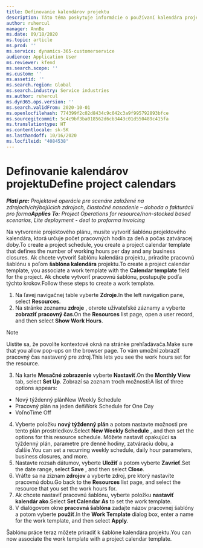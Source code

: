 ```yaml
---
title: Definovanie kalendárov projektu
description: Táto téma poskytuje informácie o používaní kalendára projektu na sledovanie harmonogramu projektu.
author: ruhercul
manager: AnnBe
ms.date: 09/18/2020
ms.topic: article
ms.prod: ''
ms.service: dynamics-365-customerservice
audience: Application User
ms.reviewer: kfend
ms.search.scope: ''
ms.custom: ''
ms.assetid: ''
ms.search.region: Global
ms.search.industry: Service industries
ms.author: ruhercul
ms.dyn365.ops.version: ''
ms.search.validFrom: 2020-10-01
ms.openlocfilehash: 774399f2c02d8434c9c042c3a9f995792893bfce
ms.sourcegitcommit: 5c4c9bf3ba018562d6cb3443c01d550489c415fa
ms.translationtype: HT
ms.contentlocale: sk-SK
ms.lasthandoff: 10/16/2020
ms.locfileid: "4084538"
---
```

# <a name="define-project-calendars"></a><span data-ttu-id="ebcf6-103">Definovanie kalendárov projektu</span><span class="sxs-lookup"><span data-stu-id="ebcf6-103">Define project calendars</span></span>

<span data-ttu-id="ebcf6-104">_**Platí pre:** Projektové operácie pre scenáre založené na zdrojoch/chýbajúcich zdrojoch, čiastočné nasadenie – dohoda o fakturácii pro forma_</span><span class="sxs-lookup"><span data-stu-id="ebcf6-104">_**Applies To:** Project Operations for resource/non-stocked based scenarios, Lite deployment - deal to proforma invoicing_</span></span>

<span data-ttu-id="ebcf6-105">Na vytvorenie projektového plánu, musíte vytvoriť šablónu projektového kalendára, ktorá určuje počet pracovných hodín za deň a počas zatváracej doby.</span><span class="sxs-lookup"><span data-stu-id="ebcf6-105">To create a project schedule, you create a project calendar template that defines the number of working hours per day and any business closures.</span></span> <span data-ttu-id="ebcf6-106">Ak chcete vytvoriť šablónu kalendára projektu, priradíte pracovnú šablónu s poľom **šablóna kalendára** projektu.</span><span class="sxs-lookup"><span data-stu-id="ebcf6-106">To create a project calendar template, you associate a work template with the **Calendar template** field for the project.</span></span> <span data-ttu-id="ebcf6-107">Ak chcete vytvoriť pracovnú šablónu, postupujte podľa týchto krokov.</span><span class="sxs-lookup"><span data-stu-id="ebcf6-107">Follow these steps to create a work template.</span></span>

1. <span data-ttu-id="ebcf6-108">Na ľavej navigačnej table vyberte **Zdroje**.</span><span class="sxs-lookup"><span data-stu-id="ebcf6-108">In the left navigation pane, select **Resources**.</span></span> 
2. <span data-ttu-id="ebcf6-109">Na stránke zoznamu **zdroje** , otvrote užívateľské záznamy a vyberte **zobraziť pracovný čas**.</span><span class="sxs-lookup"><span data-stu-id="ebcf6-109">On the **Resources** list page, open a user record, and then select **Show Work Hours**.</span></span>

  > [!NOTE]
  > <span data-ttu-id="ebcf6-110">Uistite sa, že povolíte kontextové okná na stránke prehľadávača.</span><span class="sxs-lookup"><span data-stu-id="ebcf6-110">Make sure that you allow pop-ups on the browser page.</span></span> <span data-ttu-id="ebcf6-111">To vám umožní zobraziť pracovný čas nastavený pre zdroj.</span><span class="sxs-lookup"><span data-stu-id="ebcf6-111">This lets you see the work hours set for the resource.</span></span>
  
3. <span data-ttu-id="ebcf6-112">Na karte **Mesačné zobrazenie** vyberte **Nastaviť**.</span><span class="sxs-lookup"><span data-stu-id="ebcf6-112">On the **Monthly View** tab, select **Set Up**.</span></span> <span data-ttu-id="ebcf6-113">Zobrazí sa zoznam troch možností:</span><span class="sxs-lookup"><span data-stu-id="ebcf6-113">A list of three options appears:</span></span> 

  - <span data-ttu-id="ebcf6-114">Nový týždenný plán</span><span class="sxs-lookup"><span data-stu-id="ebcf6-114">New Weekly Schedule</span></span>
  - <span data-ttu-id="ebcf6-115">Pracovný plán na jeden deň</span><span class="sxs-lookup"><span data-stu-id="ebcf6-115">Work Schedule for One Day</span></span>
  - <span data-ttu-id="ebcf6-116">Voľno</span><span class="sxs-lookup"><span data-stu-id="ebcf6-116">Time Off</span></span>

4. <span data-ttu-id="ebcf6-117">Vyberte položku **nový týždenný plán** a potom nastavte možnosti pre tento plán prostriedkov.</span><span class="sxs-lookup"><span data-stu-id="ebcf6-117">Select **New Weekly Schedule** , and then set the options for this resource schedule.</span></span> <span data-ttu-id="ebcf6-118">Môžete nastaviť opakujúci sa týždenný plán, parametre pre denné hodiny, zatváraciu dobu, a ďalšie.</span><span class="sxs-lookup"><span data-stu-id="ebcf6-118">You can set a recurring weekly schedule, daily hour parameters, business closures, and more.</span></span>
5. <span data-ttu-id="ebcf6-119">Nastavte rozsah dátumov, vyberte **Uložiť** a potom vyberte **Zavrieť**.</span><span class="sxs-lookup"><span data-stu-id="ebcf6-119">Set the date range, select **Save** , and then select **Close**.</span></span> 
6. <span data-ttu-id="ebcf6-120">Vráťte sa na ziznam **zdrojov** a vyberte zdroj, pre ktorý nastavíte pracovnú dobu.</span><span class="sxs-lookup"><span data-stu-id="ebcf6-120">Go back to the **Resources** list page, and select the resource that you set the work hours for.</span></span> 
7. <span data-ttu-id="ebcf6-121">Ak chcete nastaviť pracovnú šablónu, vyberte položku **nastaviť kalendár ako**.</span><span class="sxs-lookup"><span data-stu-id="ebcf6-121">Select **Set Calendar As** to set the work template.</span></span> 
8. <span data-ttu-id="ebcf6-122">V dialógovom okne **pracovná šablóna** zadajte názov pracovnej šablóny a potom vyberte **použiť**.</span><span class="sxs-lookup"><span data-stu-id="ebcf6-122">In the **Work Template** dialog box, enter a name for the work template, and then select **Apply**.</span></span> 

<span data-ttu-id="ebcf6-123">Šablónu práce teraz môžete priradiť k šablóne kalendára projektu.</span><span class="sxs-lookup"><span data-stu-id="ebcf6-123">You can now associate the work template with a project calendar template.</span></span>
